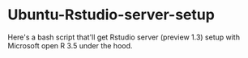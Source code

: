 # Ubuntu-Rstudio-server-setup
Here's a bash script that'll get Rstudio server (preview 1.3) setup with Microsoft open R 3.5 under the hood. 
